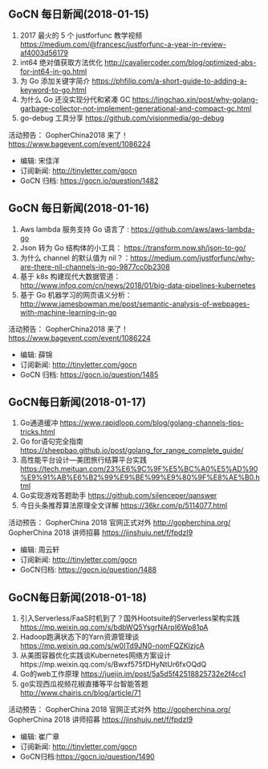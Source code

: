 ## GoCN 每日新闻(2018-01-15)

1. 2017 最火的 5 个 justforfunc 教学视频 https://medium.com/@francesc/justforfunc-a-year-in-review-af4003d56179
2. int64 绝对值获取方法优化 http://cavaliercoder.com/blog/optimized-abs-for-int64-in-go.html
3. 为 Go 添加关键字简介 https://phfilip.com/a-short-guide-to-adding-a-keyword-to-go.html
4. 为什么 Go 还没实现分代和紧凑 GC https://lingchao.xin/post/why-golang-garbage-collector-not-implement-generational-and-compact-gc.html
5. go-debug 工具分享 https://github.com/visionmedia/go-debug

活动预告：
GopherChina2018 来了！ https://www.bagevent.com/event/1086224

* 编辑: 宋佳洋
* 订阅新闻: http://tinyletter.com/gocn
* GoCN 归档: https://gocn.io/question/1482

## GoCN 每日新闻(2018-01-16)

1. Aws lambda 服务支持 Go 语言了 : https://github.com/aws/aws-lambda-go
2. Json 转为 Go 结构体的小工具： https://transform.now.sh/json-to-go/
3. 为什么 channel 的默认值为 nil？：https://medium.com/justforfunc/why-are-there-nil-channels-in-go-9877cc0b2308
4. 基于 k8s 构建现代大数据管道： http://www.infoq.com/cn/news/2018/01/big-data-pipelines-kubernetes
5. 基于 Go 机器学习的网页语义分析：http://www.jamesbowman.me/post/semantic-analysis-of-webpages-with-machine-learning-in-go

活动预告：
GopherChina2018 来了！ https://www.bagevent.com/event/1086224

* 编辑: 薛锦
* 订阅新闻: http://tinyletter.com/gocn
* GoCN 归档: https://gocn.io/question/1485

## GoCN每日新闻(2018-01-17)

1. Go通道缓冲 https://www.rapidloop.com/blog/golang-channels-tips-tricks.html
2. Go for语句完全指南 https://sheepbao.github.io/post/golang_for_range_complete_guide/
3. 高性能平台设计—美团旅行结算平台实践 https://tech.meituan.com/23%E6%9C%9F%E5%BC%A0%E5%AD%90%E9%91%AB%E6%B2%99%E9%BE%99%E9%80%9F%E8%AE%B0.html
4. Go实现游戏答题助手 https://github.com/silenceper/qanswer
5. 今日头条推荐算法原理全文详解 https://36kr.com/p/5114077.html

活动预告：
GopherChina 2018 官网正式对外 http://gopherchina.org/
GopherChina 2018 讲师招募 https://jinshuju.net/f/fpdzI9

* 编辑: 周云轩
* 订阅新闻: http://tinyletter.com/gocn
* GoCN归档: https://gocn.io/question/1488

## GoCN每日新闻(2018-01-18)

1. 引入Serverless/FaaS时机到了？国外Hootsuite的Serverless架构实践 https://mp.weixin.qq.com/s/bdbWQ5YsgrNArpI6Wp81pA
2. Hadoop跑满状态下的Yarn资源管理谈 https://mp.weixin.qq.com/s/w0ITd9JN0-nomFQZKlzjcA
3. 从美图容器优化实践谈Kubernetes网络方案设计https://mp.weixin.qq.com/s/Bwxf575fDHyNtUr6fxOQdQ
4. Go的web工作原理 https://juejin.im/post/5a5d5f42518825732e2f4cc1
5. go实现西瓜视频花椒直播等平台智能答题 http://www.chairis.cn/blog/article/71

活动预告：
GopherChina 2018 官网正式对外 http://gopherchina.org/
GopherChina 2018 讲师招募 https://jinshuju.net/f/fpdzI9

* 编辑: 崔广章
* 订阅新闻: http://tinyletter.com/gocn
* GoCN归档:https://gocn.io/question/1490
